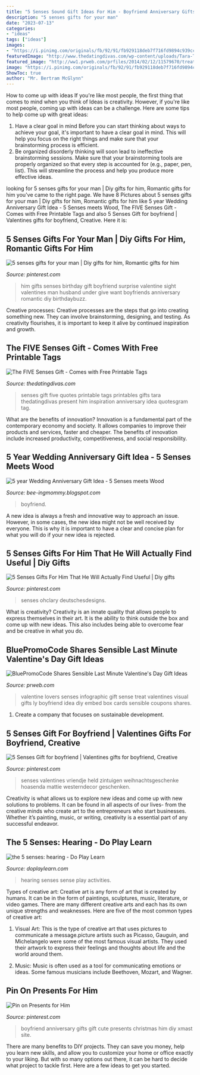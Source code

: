 ```yaml
---
title: "5 Senses Sound Gift Ideas For Him - Boyfriend Anniversary Gifts Gift Cute Presents Christmas Him Diy Xmast Site"
description: "5 senses gifts for your man"
date: "2023-07-13"
categories:
- "ideas"
tags: ["ideas"]
images:
- "https://i.pinimg.com/originals/fb/92/91/fb929118deb7f716fd9894c939cc16bc.jpg"
featuredImage: "http://www.thedatingdivas.com/wp-content/uploads/Tara-The-5-Senses-Gift-1.jpg"
featured_image: "http://ww1.prweb.com/prfiles/2014/02/12/11579670/treat-all-5-of-your-lovers-sense-on-valentines-day-2014_52fbacc46ec29.jpg"
image: "https://i.pinimg.com/originals/fb/92/91/fb929118deb7f716fd9894c939cc16bc.jpg"
ShowToc: true
author: "Mr. Bertram McGlynn"
---
```



How to come up with ideas
If you're like most people, the first thing that comes to mind when you think of Ideas is creativity. However, if you're like most people, coming up with ideas can be a challenge. 
Here are some tips to help come up with great ideas: 
1. Have a clear goal in mind 
Before you can start thinking about ways to achieve your goal, it's important to have a clear goal in mind. This will help you focus on the right things and make sure that your brainstorming process is efficient. 
2. Be organized 
 disorderly thinking will soon lead to ineffective brainstorming sessions. Make sure that your brainstorming tools are properly organized so that every step is accounted for (e.g., paper, pen, list). This will streamline the process and help you produce more effective ideas. 

	

		
looking for 5 senses gifts for your man | Diy gifts for him, Romantic gifts for him you've came to the right page. We have 8 Pictures about 5 senses gifts for your man | Diy gifts for him, Romantic gifts for him like 5 year Wedding Anniversary Gift Idea - 5 Senses meets Wood, The FIVE Senses Gift - Comes with Free Printable Tags and also 5 Senses Gift for boyfriend | Valentines gifts for boyfriend, Creative. Here it is:
		
    
## 5 Senses Gifts For Your Man | Diy Gifts For Him, Romantic Gifts For Him

<img loading=lazy src="https://i.pinimg.com/originals/fb/92/91/fb929118deb7f716fd9894c939cc16bc.jpg" onerror="this.onerror=null;this.src='https://tse4.mm.bing.net/th?id=OIP.Lmfh46I0-kzFZ1MIaFnFtAHaFj&amp;pid=15.1';" alt="5 senses gifts for your man | Diy gifts for him, Romantic gifts for him">

_Source: pinterest.com_

>him gifts senses birthday gift boyfriend surprise valentine sight valentines man husband under give want boyfriends anniversary romantic diy birthdaybuzz. 

	

Creative processes:
Creative processes are the steps that go into creating something new. They can involve brainstorming, designing, and testing. As creativity flourishes, it is important to keep it alive by continued inspiration and growth.

    
## The FIVE Senses Gift - Comes With Free Printable Tags

<img loading=lazy src="http://www.thedatingdivas.com/wp-content/uploads/Tara-The-5-Senses-Gift-1.jpg" onerror="this.onerror=null;this.src='https://tse3.mm.bing.net/th?id=OIP.eCJhK5EoXT7h3BnyotW_ZQHaFj&amp;pid=15.1';" alt="The FIVE Senses Gift - Comes with Free Printable Tags">

_Source: thedatingdivas.com_

>senses gift five quotes printable tags printables gifts tara thedatingdivas present him inspiration anniversary idea quotesgram tag. 

	

What are the benefits of innovation?
Innovation is a fundamental part of the contemporary economy and society. It allows companies to improve their products and services, faster and cheaper. The benefits of innovation include increased productivity, competitiveness, and social responsibility.

    
## 5 Year Wedding Anniversary Gift Idea - 5 Senses Meets Wood

<img loading=lazy src="https://1.bp.blogspot.com/-yJRdiwIjglo/XPVhulrNU1I/AAAAAAAAnJA/NtFqEQNoMUAbQjpxumw4neyMxEWxsQxEACKgBGAs/s1600/IMG_20190520_150917.jpg" onerror="this.onerror=null;this.src='https://tse2.mm.bing.net/th?id=OIP.4gh5xAUitzh9tY2N4pu1HwHaJ4&amp;pid=15.1';" alt="5 year Wedding Anniversary Gift Idea - 5 Senses meets Wood">

_Source: bee-ingmommy.blogspot.com_

>boyfriend. 

	

A new idea is always a fresh and innovative way to approach an issue. However, in some cases, the new idea might not be well received by everyone. This is why it is important to have a clear and concise plan for what you will do if your new idea is rejected.

    
## 5 Senses Gifts For Him That He Will Actually Find Useful | Diy Gifts

<img loading=lazy src="https://i.pinimg.com/736x/fe/0a/42/fe0a422b919812cc43b71e59fe668558.jpg" onerror="this.onerror=null;this.src='https://tse2.mm.bing.net/th?id=OIP.fwUAwqxr_YFvc1WfQcTQtAHaKw&amp;pid=15.1';" alt="5 Senses Gifts For Him That He Will Actually Find Useful | Diy gifts">

_Source: pinterest.com_

>senses ohclary deutschesdesigns. 

	

What is creativity?
Creativity is an innate quality that allows people to express themselves in their art. It is the ability to think outside the box and come up with new ideas. This also includes being able to overcome fear and be creative in what you do.

    
## BluePromoCode Shares Sensible Last Minute Valentine&#039;s Day Gift Ideas

<img loading=lazy src="http://ww1.prweb.com/prfiles/2014/02/12/11579670/treat-all-5-of-your-lovers-sense-on-valentines-day-2014_52fbacc46ec29.jpg" onerror="this.onerror=null;this.src='https://tse3.mm.bing.net/th?id=OIP.mtlTxahunkUkAiTpTNihIAHaOh&amp;pid=15.1';" alt="BluePromoCode Shares Sensible Last Minute Valentine&#039;s Day Gift Ideas">

_Source: prweb.com_

>valentine lovers senses infographic gift sense treat valentines visual gifts ly boyfriend idea diy embed box cards sensible coupons shares. 

	

1. Create a company that focuses on sustainable development.

    
## 5 Senses Gift For Boyfriend | Valentines Gifts For Boyfriend, Creative

<img loading=lazy src="https://i.pinimg.com/originals/ae/91/c2/ae91c22f68da998b724f1b46a0aaf3b5.jpg" onerror="this.onerror=null;this.src='https://tse2.mm.bing.net/th?id=OIP.QLw4g_RkEvnbCYmfxjkxPQHaOk&amp;pid=15.1';" alt="5 Senses Gift for boyfriend | Valentines gifts for boyfriend, Creative">

_Source: pinterest.com_

>senses valentines vriendje held zintuigen weihnachtsgeschenke hoasenda mattie westerndecor geschenken. 

	

Creativity is what allows us to explore new ideas and come up with new solutions to problems. It can be found in all aspects of our lives- from the creative minds who create art to the entrepreneurs who start businesses. Whether it’s painting, music, or writing, creativity is a essential part of any successful endeavor.

    
## The 5 Senses: Hearing - Do Play Learn

<img loading=lazy src="https://doplaylearn.com/wp-content/uploads/2012/03/music.jpg" onerror="this.onerror=null;this.src='https://tse1.mm.bing.net/th?id=OIP.Cu1Stlh60BJDCtbbytOb1wHaKb&amp;pid=15.1';" alt="the 5 senses: hearing - Do Play Learn">

_Source: doplaylearn.com_

>hearing senses sense play activities. 

	

Types of creative art:
Creative art is any form of art that is created by humans. It can be in the form of paintings, sculptures, music, literature, or video games. There are many different creative arts and each has its own unique strengths and weaknesses. Here are five of the most common types of creative art:
1. Visual Art: This is the type of creative art that uses pictures to communicate a message.picture artists such as Picasso, Gauguin, and Michelangelo were some of the most famous visual artists. They used their artwork to express their feelings and thoughts about life and the world around them.

2. Music: Music is often used as a tool for communicating emotions or ideas. Some famous musicians include Beethoven, Mozart, and Wagner.

    
## Pin On Presents For Him

<img loading=lazy src="https://i.pinimg.com/originals/a4/26/d8/a426d8e73aca4d2eff009a3cb1f3bcf5.jpg" onerror="this.onerror=null;this.src='https://tse2.mm.bing.net/th?id=OIP.ha_r6SzeCyG30SQsDII29QHaNK&amp;pid=15.1';" alt="Pin on Presents for Him">

_Source: pinterest.com_

>boyfriend anniversary gifts gift cute presents christmas him diy xmast site. 

	

There are many benefits to DIY projects. They can save you money, help you learn new skills, and allow you to customize your home or office exactly to your liking. But with so many options out there, it can be hard to decide what project to tackle first. Here are a few ideas to get you started.

